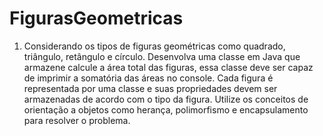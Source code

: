 # FigurasGeometricas


1) Considerando os tipos de figuras geométricas como quadrado, triângulo, retângulo e círculo. Desenvolva uma classe em Java que armazene calcule a área total das figuras, essa classe deve ser capaz de imprimir a somatória das áreas no console. Cada figura é representada por uma classe e suas propriedades devem ser armazenadas de acordo com o tipo da figura. Utilize os conceitos de orientação a objetos como herança, polimorfismo e encapsulamento para resolver o problema.
